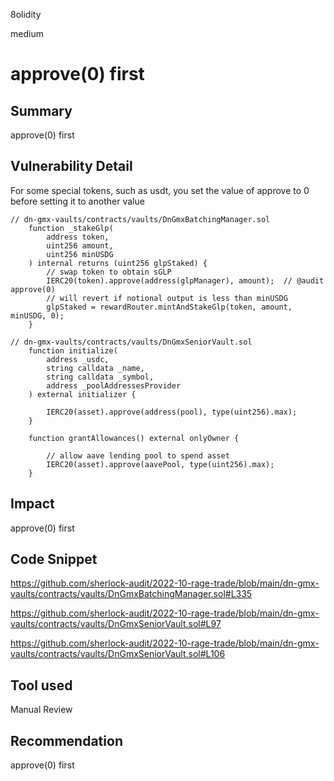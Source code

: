 8olidity

medium

# approve(0) first

## Summary
approve(0) first
## Vulnerability Detail
For some special tokens, such as usdt, you set the value of approve to 0 before setting it to another value

```solidity
// dn-gmx-vaults/contracts/vaults/DnGmxBatchingManager.sol
    function _stakeGlp(
        address token,
        uint256 amount,
        uint256 minUSDG
    ) internal returns (uint256 glpStaked) {
        // swap token to obtain sGLP
        IERC20(token).approve(address(glpManager), amount);  // @audit approve(0)
        // will revert if notional output is less than minUSDG
        glpStaked = rewardRouter.mintAndStakeGlp(token, amount, minUSDG, 0);
    }

// dn-gmx-vaults/contracts/vaults/DnGmxSeniorVault.sol
    function initialize(
        address _usdc,
        string calldata _name,
        string calldata _symbol,
        address _poolAddressesProvider
    ) external initializer {

        IERC20(asset).approve(address(pool), type(uint256).max);
    }

    function grantAllowances() external onlyOwner {

        // allow aave lending pool to spend asset
        IERC20(asset).approve(aavePool, type(uint256).max);
    }
```
## Impact
approve(0) first
## Code Snippet
https://github.com/sherlock-audit/2022-10-rage-trade/blob/main/dn-gmx-vaults/contracts/vaults/DnGmxBatchingManager.sol#L335

https://github.com/sherlock-audit/2022-10-rage-trade/blob/main/dn-gmx-vaults/contracts/vaults/DnGmxSeniorVault.sol#L97

https://github.com/sherlock-audit/2022-10-rage-trade/blob/main/dn-gmx-vaults/contracts/vaults/DnGmxSeniorVault.sol#L106

## Tool used

Manual Review

## Recommendation
approve(0) first